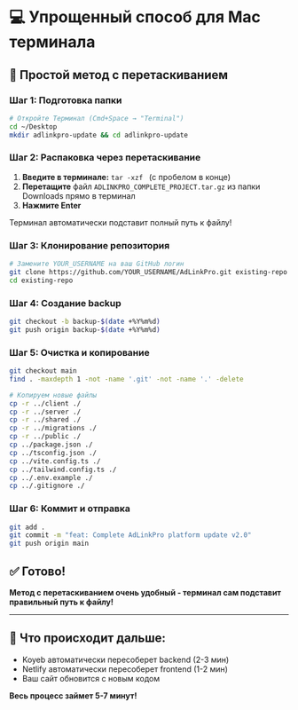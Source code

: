 # 💻 Упрощенный способ для Mac терминала

## 🎯 Простой метод с перетаскиванием

### **Шаг 1: Подготовка папки**
```bash
# Откройте Терминал (Cmd+Space → "Terminal")
cd ~/Desktop
mkdir adlinkpro-update && cd adlinkpro-update
```

### **Шаг 2: Распаковка через перетаскивание**
1. **Введите в терминале:** `tar -xzf ` (с пробелом в конце)
2. **Перетащите** файл `ADLINKPRO_COMPLETE_PROJECT.tar.gz` из папки Downloads прямо в терминал
3. **Нажмите Enter**

Терминал автоматически подставит полный путь к файлу!

### **Шаг 3: Клонирование репозитория** 
```bash
# Замените YOUR_USERNAME на ваш GitHub логин
git clone https://github.com/YOUR_USERNAME/AdLinkPro.git existing-repo
cd existing-repo
```

### **Шаг 4: Создание backup**
```bash
git checkout -b backup-$(date +%Y%m%d)
git push origin backup-$(date +%Y%m%d)
```

### **Шаг 5: Очистка и копирование**
```bash
git checkout main
find . -maxdepth 1 -not -name '.git' -not -name '.' -delete

# Копируем новые файлы
cp -r ../client ./
cp -r ../server ./  
cp -r ../shared ./
cp -r ../migrations ./
cp -r ../public ./
cp ../package.json ./
cp ../tsconfig.json ./
cp ../vite.config.ts ./
cp ../tailwind.config.ts ./
cp ../.env.example ./
cp ../.gitignore ./
```

### **Шаг 6: Коммит и отправка**
```bash
git add .
git commit -m "feat: Complete AdLinkPro platform update v2.0"
git push origin main
```

## ✅ Готово!

**Метод с перетаскиванием очень удобный - терминал сам подставит правильный путь к файлу!**

---

## 🔄 Что происходит дальше:
- Koyeb автоматически пересоберет backend (2-3 мин)
- Netlify автоматически пересоберет frontend (1-2 мин)  
- Ваш сайт обновится с новым кодом

**Весь процесс займет 5-7 минут!**